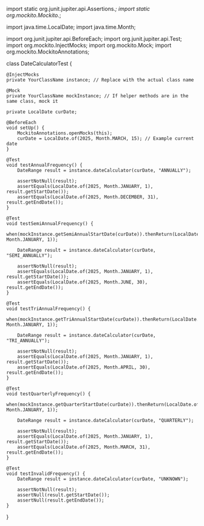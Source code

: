 import static org.junit.jupiter.api.Assertions.*;
import static org.mockito.Mockito.*;

import java.time.LocalDate;
import java.time.Month;

import org.junit.jupiter.api.BeforeEach;
import org.junit.jupiter.api.Test;
import org.mockito.InjectMocks;
import org.mockito.Mock;
import org.mockito.MockitoAnnotations;

class DateCalculatorTest {

    @InjectMocks
    private YourClassName instance; // Replace with the actual class name

    @Mock
    private YourClassName mockInstance; // If helper methods are in the same class, mock it

    private LocalDate curDate;

    @BeforeEach
    void setUp() {
        MockitoAnnotations.openMocks(this);
        curDate = LocalDate.of(2025, Month.MARCH, 15); // Example current date
    }

    @Test
    void testAnnualFrequency() {
        DateRange result = instance.dateCalculator(curDate, "ANNUALLY");

        assertNotNull(result);
        assertEquals(LocalDate.of(2025, Month.JANUARY, 1), result.getStartDate());
        assertEquals(LocalDate.of(2025, Month.DECEMBER, 31), result.getEndDate());
    }

    @Test
    void testSemiAnnualFrequency() {
        when(mockInstance.getSemiAnnualStartDate(curDate)).thenReturn(LocalDate.of(2025, Month.JANUARY, 1));

        DateRange result = instance.dateCalculator(curDate, "SEMI_ANNUALLY");

        assertNotNull(result);
        assertEquals(LocalDate.of(2025, Month.JANUARY, 1), result.getStartDate());
        assertEquals(LocalDate.of(2025, Month.JUNE, 30), result.getEndDate());
    }

    @Test
    void testTriAnnualFrequency() {
        when(mockInstance.getTriAnnualStartDate(curDate)).thenReturn(LocalDate.of(2025, Month.JANUARY, 1));

        DateRange result = instance.dateCalculator(curDate, "TRI_ANNUALLY");

        assertNotNull(result);
        assertEquals(LocalDate.of(2025, Month.JANUARY, 1), result.getStartDate());
        assertEquals(LocalDate.of(2025, Month.APRIL, 30), result.getEndDate());
    }

    @Test
    void testQuarterlyFrequency() {
        when(mockInstance.getQuarterStartDate(curDate)).thenReturn(LocalDate.of(2025, Month.JANUARY, 1));

        DateRange result = instance.dateCalculator(curDate, "QUARTERLY");

        assertNotNull(result);
        assertEquals(LocalDate.of(2025, Month.JANUARY, 1), result.getStartDate());
        assertEquals(LocalDate.of(2025, Month.MARCH, 31), result.getEndDate());
    }

    @Test
    void testInvalidFrequency() {
        DateRange result = instance.dateCalculator(curDate, "UNKNOWN");

        assertNotNull(result);
        assertNull(result.getStartDate());
        assertNull(result.getEndDate());
    }
}

